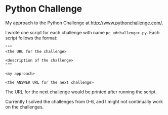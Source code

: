 # Python Challenge
My approach to the Python Challenge at http://www.pythonchallenge.com/.

I wrote one script for each challenge with name `pc_<#challenge>.py`. Each script follows the format:

    """
    <the URL for the challenge>

    <description of the challenge>
    """
    
    <my approach>

    <the ANSWER URL for the next challenge>

The URL for the next challenge would be printed after running the script.

Currently I solved the challenges from 0-6, and I might not continually work on the challenges.
